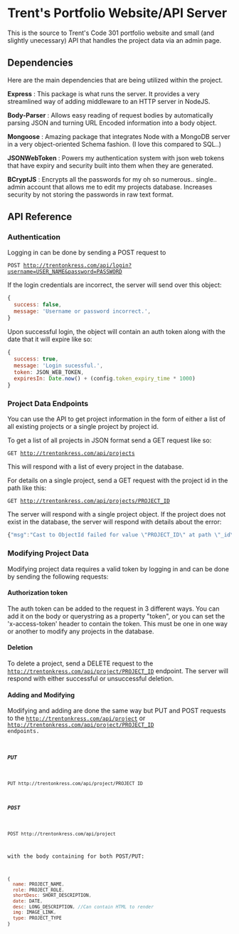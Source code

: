 # Trent's Portfolio Website/API Server
This is the source to Trent's Code 301 portfolio website and small (and slightly unecessary) API that handles the project data via an admin page.

## Dependencies
Here are the main dependencies that are being utilized within the project.

**Express**
  : This package is what runs the server. It provides a very streamlined way of adding middleware to an HTTP server in NodeJS.

**Body-Parser**
  : Allows easy reading of request bodies by automatically parsing JSON and turning URL Encoded information into a body object.

**Mongoose**
  : Amazing package that integrates Node with a MongoDB server in a very object-oriented Schema fashion. (I love this compared to SQL..)

**JSONWebToken**
  : Powers my authentication system with json web tokens that have expiry and security built into them when they are generated.

**BCryptJS**
  : Encrypts all the passwords for my oh so numerous.. single.. admin account that allows me to edit my projects database. Increases security by not storing the passwords in raw text format.

## API Reference

### Authentication
Logging in can be done by sending a POST request to

<code>POST http://trentonkress.com/api/login?username=USER_NAME&password=PASSWORD</code>

If the login credentials are incorrect, the server will send over this object:

``` javascript
{
  success: false,
  message: 'Username or password incorrect.',
}
```

Upon successful login, the object will contain an auth token along with the date that it will expire like so:

``` javascript
{
  success: true,
  message: 'Login sucessful.',
  token: JSON_WEB_TOKEN,
  expiresIn: Date.now() + (config.token_expiry_time * 1000)
}
```

### Project Data Endpoints
You can use the API to get project information in the form of either a list of all existing projects or a single project by project id.

To get a list of all projects in JSON format send a GET request like so:

<code>GET http://trentonkress.com/api/projects</code>

This will respond with a list of every project in the database.

For details on a single project, send a GET request with the project id in the path like this:

<code>GET http://trentonkress.com/api/projects/PROJECT_ID</code>

The server will respond with a single project object. If the project does not exist in the database, the server will respond with details about the error:

``` javascript
{"msg":"Cast to ObjectId failed for value \"PROJECT_ID\" at path \"_id\" for model \"Project\""}
```

### Modifying Project Data
Modifying project data requires a valid token by logging in and can be done by sending the following requests:

#### Authorization token

The auth token can be added to the request in 3 different ways. You can add it on the body or querystring as a property "token", or you can set the 'x-access-token' header to contain the token. This must be one in one way or another to modify any projects in the database.

#### Deletion

To delete a project, send a DELETE request to the <code>http://trentonkress.com/api/project/PROJECT_ID</code> endpoint.
The server will respond with either successful or unsuccessful deletion.

#### Adding and Modifying
Modifying and adding are done the same way but PUT and POST requests to the <code>http://trentonkress.com/api/project</code> or <code>http://trentonkress.com/api/project/PROJECT_ID endpoints.

##### PUT

```
PUT http://trentonkress.com/api/project/PROJECT_ID
```
##### POST

```
POST http://trentonkress.com/api/project
```

with the body containing for both POST/PUT:

``` javascript
{
  name: PROJECT_NAME,
  role: PROJECT_ROLE,
  shortDesc: SHORT_DESCRIPTION,
  date: DATE,
  desc: LONG_DESCRIPTION, //Can contain HTML to render
  img: IMAGE_LINK,
  type: PROJECT_TYPE
}
```

